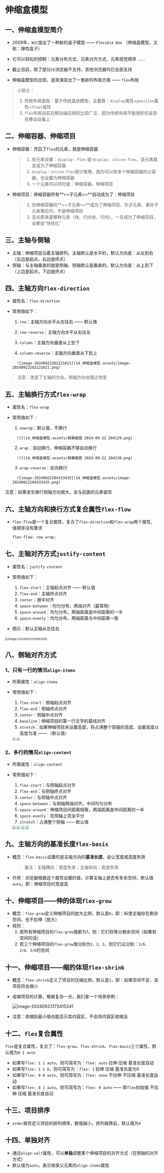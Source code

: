 # 伸缩盒模型

## 一、伸缩盒模型简介

- 2009年，`W3C`提出了一种新的盒子模型 —— `Flexible Box` （伸缩盒模型，又称：弹性盒子）

- 它可以轻松的控制：元素分布方式、元素对齐方式、元素视觉顺序 ......
- 截止目前，除了部分`IE`浏览器不支持，其他浏览器均已全部支持
- 伸缩盒模型的出现，逐渐演变出了一套新的布局方案 —— `flex`布局

> 小贴士：
>
> 1. 传统布局是指：基于传统盒状模型，主要靠：`display`属性+`position`属性+`float`属性
> 2. `flex`布局目前在移动端应用的比较广泛，因为传统布局不能很好的呈现在移动设备上



## 二、伸缩容器、伸缩项目

- 伸缩容器：开启了`flex`的元素，就是伸缩容器

	> 1. 给元素设置：`display: flex` 或 `display: inline-flex`，该元素就变成为了伸缩容器
	> 2. `display：inline-flex`很少使用，因为可以给多个伸缩容器的父容器，也设置为伸缩容器
	> 3. 一个元素可以同时是：伸缩容器，伸缩项目

- 伸缩项目：伸缩容器所有**==子元素==**自动成为了：伸缩项目

	> 1. 仅伸缩容器的**==子元素==**成为了伸缩项目，孙子元素、重孙子元素等后代，不是伸缩项目
	> 2. 无论原来是哪种元素（块、行内块、行内），一旦成为了伸缩项目，全都会“块状化”



## 三、主轴与侧轴

- 主轴：伸缩项目沿着主轴排列，主轴默认是水平的，默认方向是：从左到右（左边是起点，右边是终点）
- 侧轴：与主轴垂直的就是侧轴，侧轴默认是垂直的，默认方向是：从上到下（上边是起点，下边是终点）



## 四、主轴方向`flex-direction`

- 属性名：`flex-direction`

- 常用值如下：

	 1.  `row`：主轴方向水平从左往右 —— 默认值

	 2.  `row-reverse`：主轴方向水平从右往左

	 3.  `column`：主轴方向垂直从上到下

	 4.  `column-reverse`：主轴方向垂直从下到上

		![image-20240922202121621](14_伸缩盒模型.assets/image-20240922202121621.png) 

> 注意：改变了主轴的方向，侧轴方向也随之改变



## 五、主轴换行方式`flex-wrap`

- 属性名：`flex-wrap`

- 常用值如下：

	 1.  `nowrap`：默认值，不换行

		![](14_伸缩盒模型.assets/屏幕截图 2024-09-22 204129.png) 

	 2.  `wrap`：自动换行，伸缩容器不够自动换行

		![](14_伸缩盒模型.assets/屏幕截图 2024-09-22 204138.png) 

	 3.  `wrap-reverse`：反向换行

		![image-20240922204333435](14_伸缩盒模型.assets/image-20240922204333435.png) 

注意：如果发生换行侧轴方向很大，会与前面的元素留空



## 六、主轴方向和换行方式复合属性`flex-flow`

- `flex-flow`是一个复合属性，复合了`flex-direction`和`flex-wrap`两个属性，值顺序没有要求

	```css
	flex-flow: row wrap;
	```

	

## 七、主轴对齐方式`justify-content`

- 属性名：`justify-content`
- 常用值如下：
	1. `flex-start`：主轴起点对齐 —— 默认值
	2. `flex-end`：主轴终点对齐
	3. `center`：居中对齐
	4. `space-between`：均匀分布，两端对齐（最常用）
	5. `space-around`：均匀分布，两端距离是中间距离的一半
	6. `space-evenly`：均匀分布，两端距离与中间距离一致

- 图示：默认主轴从左往右

​		<img src="14_伸缩盒模型.assets/image-20240922210953550.png" alt="image-20240922210953550" style="zoom: 67%;" /> 



## 八、侧轴对齐方式

### 1、只有一行的情况`align-items`

- 所需属性：`align-items`

- 常用值如下：

	1. `flex-start`：侧轴起点对齐
	2. `flex-end`：侧轴终点对齐
	3. `center`：侧轴中点对齐
	4. `baseline`：伸缩项目的第一行文字的基线对齐
	5. `stretch`：如果伸缩项目未设置高度，将占满整个容器的高度，设置高度以高度为准 —— （默认值）

	<img src="14_伸缩盒模型.assets/屏幕截图 2024-09-23 155532.png" style="zoom:67%;" /> 

	<img src="14_伸缩盒模型.assets/屏幕截图 2024-09-23 155604.png" style="zoom:67%;" /> 



### 2、多行的情况`align-content`

- 所需属性：`align-content`

- 常用值如下：

	1. `flex-start`：与侧轴起点对齐
	2. `flex-end`：与侧轴终点对齐
	3. `center`：与侧轴中点对齐
	4. `space-between`：与侧轴两端对齐，中间均匀分布
	5. `space-around`：伸缩项目间距离相等，两端距离是中间距离的一半
	6. `space-evenly`：在侧轴上完全平分
	7. `stretch`：占满整个侧轴 —— 默认值

	<img src="14_伸缩盒模型.assets/屏幕截图 2024-09-23 162034.png" style="zoom:67%;" /> 

	<img src="14_伸缩盒模型.assets/屏幕截图 2024-09-23 162104.png" style="zoom:67%;" /> 

	<img src="14_伸缩盒模型.assets/屏幕截图 2024-09-23 162136.png" style="zoom:67%;" /> 

	<img src="14_伸缩盒模型.assets/屏幕截图 2024-09-23 162150.png" style="zoom:67%;" /> 



## 九、主轴方向的基准长度`flex-basis`

- 概念：`flex-basis`设置的是主轴方向的**基准长度**，会让宽度或高度失效

	> 备注：主轴横向：宽度失效；主轴纵向：高度失效

- 作用：浏览器根据这个属性设置的值，计算主轴上是否有多余空间，默认值`auto`，即：伸缩项目的宽或高



## 十、伸缩项目——伸的体现`flex-grow`

- 概念：`flex-grow`定义伸缩项目的放大比例，默认是`0`，即：纵使主轴存在剩余空间，也不拉伸（放大）
- 规则：
	1. 若所有伸缩项目的`flex-grow`值都为1，则：它们将等分剩余空间（如果有空间的话）
	2. 若三个伸缩项目的`flex-grow`值分别为`1、2、3`，则它们瓜分到：`1/6、2/6、3/6`的空间



## 十一、伸缩项目——缩的体现`flex-shrink`

- 概念：`flex-shrink`定义了项目的压缩比例，默认是`1`，即：如果空间不足，该项目将会缩小

- 收缩项目的计算，略微复杂一点，我们拿一个场景举例：

	![image-20240923173415341](14_伸缩盒模型.assets/image-20240923173415341.png)

- 注意：收缩到最小值也能显示其内容区，不会将内容区收缩没



## 十二、`flex`复合属性

`flex`是复合属性，复合了：`flex-grow`、`flex-shrink`、`flex-basis`三个属性，默认值为`0 1 auto`

- 如果写`flex: 1 1 auto`，则可简写为：`flex: auto`		拉伸 压缩 基准长度自动
- 如果写`flex: 1 1 0`，则可简写为：`flex: 1`		拉伸 压缩 基准长度为0
- 如果写`flex: 0 0 auto`，则可简写为：`flex: none`   		不拉伸 不压缩 基准长度自动
- 如果写`flex: 0 1 auto`，则可简写为：`flex: 0 auto` —— 即`flex`初始值			不拉伸 压缩 基准长度自动



## 十三、项目排序

- `order`属性定义项目的排列顺序，数值越小，排列越靠前，默认值为`0`



## 十四、单独对齐

- 通过`align-self`属性，可以**单独**调整某个伸缩项目的对齐方式（在侧轴的对齐方式）
- 默认值为`auto`，表示继承父元素的`align-items`属性













 





















